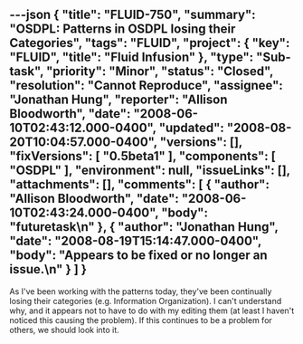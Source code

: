 ---json
{
  "title": "FLUID-750",
  "summary": "OSDPL: Patterns in OSDPL losing their Categories",
  "tags": "FLUID",
  "project": {
    "key": "FLUID",
    "title": "Fluid Infusion"
  },
  "type": "Sub-task",
  "priority": "Minor",
  "status": "Closed",
  "resolution": "Cannot Reproduce",
  "assignee": "Jonathan Hung",
  "reporter": "Allison Bloodworth",
  "date": "2008-06-10T02:43:12.000-0400",
  "updated": "2008-08-20T10:04:57.000-0400",
  "versions": [],
  "fixVersions": [
    "0.5beta1"
  ],
  "components": [
    "OSDPL"
  ],
  "environment": null,
  "issueLinks": [],
  "attachments": [],
  "comments": [
    {
      "author": "Allison Bloodworth",
      "date": "2008-06-10T02:43:24.000-0400",
      "body": "futuretask\n"
    },
    {
      "author": "Jonathan Hung",
      "date": "2008-08-19T15:14:47.000-0400",
      "body": "Appears to be fixed or no longer an issue.\n"
    }
  ]
}
---
As I've been working with the patterns today, they've been continually losing their categories (e.g. Information Organization). I can't understand why, and it appears not to have to do with my editing them (at least I haven't noticed this causing the problem). If this continues to be a problem for others, we should look into it.

        